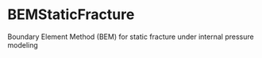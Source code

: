 BEMStaticFracture
=================

Boundary Element Method (BEM) for static fracture under internal pressure modeling
